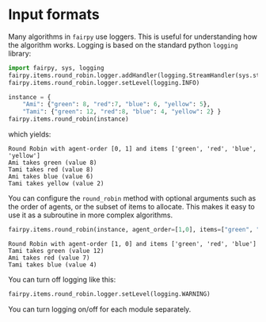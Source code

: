 # Input formats

Many algorithms in `fairpy` use loggers. This is useful for understanding how the algorithm works. Logging is based on the standard python `logging` library:

```python
import fairpy, sys, logging
fairpy.items.round_robin.logger.addHandler(logging.StreamHandler(sys.stdout))
fairpy.items.round_robin.logger.setLevel(logging.INFO)

instance = {
    "Ami": {"green": 8, "red":7, "blue": 6, "yellow": 5},
    "Tami": {"green": 12, "red":8, "blue": 4, "yellow": 2} }
fairpy.items.round_robin(instance)
```

which yields:

```
Round Robin with agent-order [0, 1] and items ['green', 'red', 'blue', 'yellow']
Ami takes green (value 8)
Tami takes red (value 8)
Ami takes blue (value 6)
Tami takes yellow (value 2)
```

You can configure the `round_robin` method with optional arguments such as the order of agents, 
or the subset of items to allocate. This makes it easy to use it as a subroutine 
in more complex algorithms.

```python
fairpy.items.round_robin(instance, agent_order=[1,0], items=["green", "red", "blue"])
```

```
Round Robin with agent-order [1, 0] and items ['green', 'red', 'blue']
Tami takes green (value 12)
Ami takes red (value 7)
Tami takes blue (value 4)
```

You can turn off logging like this:

```python
fairpy.items.round_robin.logger.setLevel(logging.WARNING)
```

You can turn logging on/off for each module separately.
